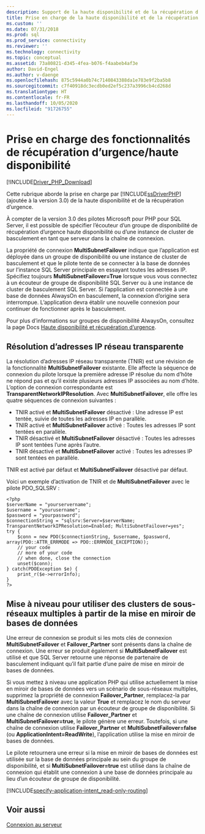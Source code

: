 ```yaml
---
description: Support de la haute disponibilité et de la récupération d’urgence pour les Pilotes Microsoft pour PHP pour SQL Server | Microsoft Docs
title: Prise en charge de la haute disponibilité et de la récupération d’urgence pour les pilotes Microsoft pour PHP pour SQL Server | Microsoft Docs
ms.custom: ''
ms.date: 07/31/2018
ms.prod: sql
ms.prod_service: connectivity
ms.reviewer: ''
ms.technology: connectivity
ms.topic: conceptual
ms.assetid: 73a80821-d345-4fea-b076-f4aabeb4af3e
author: David-Engel
ms.author: v-daenge
ms.openlocfilehash: 875c5944a0b74c7140843388da1e783e9f2ba5b8
ms.sourcegitcommit: c7f40918dc3ecdb0ed2ef5c237a3996cb4cd268d
ms.translationtype: HT
ms.contentlocale: fr-FR
ms.lasthandoff: 10/05/2020
ms.locfileid: "91726755"
---
```

# <a name="support-for-high-availability-disaster-recovery"></a>Prise en charge des fonctionnalités de récupération d’urgence/haute disponibilité
[!INCLUDE[Driver_PHP_Download](../../includes/driver_php_download.md)]

Cette rubrique aborde la prise en charge par [!INCLUDE[ssDriverPHP](../../includes/ssdriverphp_md.md)] (ajoutée à la version 3.0) de la haute disponibilité et de la récupération d’urgence.

À compter de la version 3.0 des pilotes Microsoft pour PHP pour SQL Server, il est possible de spécifier l’écouteur d’un groupe de disponibilité de récupération d’urgence haute disponibilité ou d’une instance de cluster de basculement en tant que serveur dans la chaîne de connexion.

La propriété de connexion **MultiSubnetFailover** indique que l’application est déployée dans un groupe de disponibilité ou une instance de cluster de basculement et que le pilote tente de se connecter à la base de données sur l’instance SQL Server principale en essayant toutes les adresses IP. Spécifiez toujours **MultiSubnetFailover=True** lorsque vous vous connectez à un écouteur de groupe de disponibilité SQL Server ou à une instance de cluster de basculement SQL Server. Si l’application est connectée à une base de données AlwaysOn en basculement, la connexion d’origine sera interrompue. L’application devra établir une nouvelle connexion pour continuer de fonctionner après le basculement.

Pour plus d’informations sur groupes de disponibilité AlwaysOn, consultez la page Docs [Haute disponibilité et récupération d’urgence](../../relational-databases/native-client/features/sql-server-native-client-support-for-high-availability-disaster-recovery.md).

## <a name="transparent-network-ip-resolution-tnir"></a>Résolution d’adresses IP réseau transparente

La résolution d’adresses IP réseau transparente (TNIR) est une révision de la fonctionnalité **MultiSubnetFailover** existante. Elle affecte la séquence de connexion du pilote lorsque la première adresse IP résolue du nom d’hôte ne répond pas et qu’il existe plusieurs adresses IP associées au nom d’hôte. L’option de connexion correspondante est **TransparentNetworkIPResolution**. Avec **MultiSubnetFailover**, elle offre les quatre séquences de connexion suivantes : 

- TNIR activé et **MultiSubnetFailover** désactivé : Une adresse IP est tentée, suivie de toutes les adresses IP en parallèle.
- TNIR activé et **MultiSubnetFailover** activé : Toutes les adresses IP sont tentées en parallèle.
- TNIR désactivé et **MultiSubnetFailover** désactivé : Toutes les adresses IP sont tentées l’une après l’autre.
- TNIR désactivé et **MultiSubnetFailover** activé : Toutes les adresses IP sont tentées en parallèle.

TNIR est activé par défaut et **MultiSubnetFailover** désactivé par défaut.

Voici un exemple d’activation de TNIR et de **MultiSubnetFailover** avec le pilote PDO_SQLSRV :

```
<?php
$serverName = "yourservername";
$username = "yourusername";
$password = "yourpassword";
$connectionString = "sqlsrv:Server=$serverName; TransparentNetworkIPResolution=Enabled; MultiSubnetFailover=yes";
try {
    $conn = new PDO($connectionString, $username, $password, array(PDO::ATTR_ERRMODE => PDO::ERRMODE_EXCEPTION));
    // your code 
    // more of your code
    // when done, close the connection
    unset($conn);
} catch(PDOException $e) {
    print_r($e->errorInfo);
}
?>
```

## <a name="upgrading-to-use-multi-subnet-clusters-from-database-mirroring"></a>Mise à niveau pour utiliser des clusters de sous-réseaux multiples à partir de la mise en miroir de bases de données  
Une erreur de connexion se produit si les mots clés de connexion **MultiSubnetFailover** et **Failover_Partner** sont présents dans la chaîne de connexion. Une erreur se produit également si **MultiSubnetFailover** est utilisé et que SQL Server retourne une réponse de partenaire de basculement indiquant qu’il fait partie d’une paire de mise en miroir de bases de données.  
  
Si vous mettez à niveau une application PHP qui utilise actuellement la mise en miroir de bases de données vers un scénario de sous-réseaux multiples, supprimez la propriété de connexion **Failover_Partner**, remplacez-la par **MultiSubnetFailover** avec la valeur **True** et remplacez le nom du serveur dans la chaîne de connexion par un écouteur de groupe de disponibilité. Si une chaîne de connexion utilise **Failover_Partner** et **MultiSubnetFailover=true**, le pilote génère une erreur. Toutefois, si une chaîne de connexion utilise **Failover_Partner** et **MultiSubnetFailover=false** (ou **ApplicationIntent=ReadWrite**), l’application utilise la mise en miroir de bases de données.  
  
Le pilote retournera une erreur si la mise en miroir de bases de données est utilisée sur la base de données principale au sein du groupe de disponibilité, et si **MultiSubnetFailover=true** est utilisé dans la chaîne de connexion qui établit une connexion à une base de données principale au lieu d’un écouteur de groupe de disponibilité.  

[!INCLUDE[specify-application-intent_read-only-routing](~/includes/paragraph-content/specify-application-intent-read-only-routing.md)]


## <a name="see-also"></a>Voir aussi  
[Connexion au serveur](../../connect/php/connecting-to-the-server.md)  
